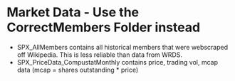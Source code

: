 # Market Data - Use the CorrectMembers Folder instead
- SPX_AllMembers contains all historical members that were webscraped off Wikipedia. This is less reliable than data from WRDS. 
- SPX_PriceData_CompustatMonthly contains price, trading vol, mcap data (mcap = shares outstanding * price)
